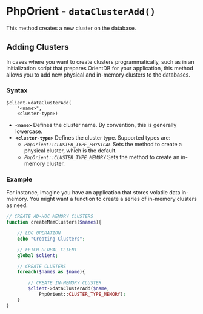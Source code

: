 
# PhpOrient - `dataClusterAdd()`

This method creates a new cluster on the database.

## Adding Clusters

In cases where you want to create clusters programmatically, such as in an initialization script that prepares OrientDB for your application, this method allows you to add new physical and in-memory clusters to the databases.

### Syntax

```
$client->dataClusterAdd(
	"<name>",
	<cluster-type>)
```

- **`<name>`** Defines the cluster name.  By convention, this is generally lowercase.
- **`<cluster-type>`** Defines the cluster type.  Supported types are:
  - *`PhpOrient::CLUSTER_TYPE_PHYSICAL`* Sets the method to create a physical cluster, which is the default. 
  - *`PhpOrient::CLUSTER_TYPE_MEMORY`* Sets the method to create an in-memory cluster.

### Example

For instance, imagine you have an application that stores volatile data in-memory.  You might want a function to create a series of in-memory clusters as need.

```php
// CREATE AD-HOC MEMORY CLUSTERS
function createMemClusters($names){

	// LOG OPERATION
	echo "Creating Clusters";

	// FETCH GLOBAL CLIENT
	global $client;

	// CREATE CLUSTERS
	foreach($names as $name){

		// CREATE IN-MEMORY CLUSTER
		$client->dataClusterAdd($name,
			PhpOrient::CLUSTER_TYPE_MEMORY);
	}
}
```
